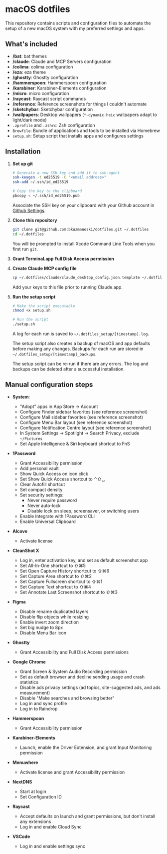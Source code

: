 # macOS dotfiles

This repository contains scripts and configuration files to automate the setup of a new macOS system with my preferred settings and apps.

## What's included

- **/bat**: bat themes
- **/claude**: Claude and MCP Servers configuration
- **/colima**: colima configuration
- **/eza**: eza theme
- **/ghostty**: Ghostty configuration
- **/hammerspoon**: Hammerspoon configuration
- **/karabiner**: Karabiner-Elements configuration
- **/micro**: micro configuration
- **/raycast**: Raycast script commands
- **/reference**: Reference screenshots for things I couldn't automate
- **/sketchybar**: Sketchybar configuration
- **/wallpapers**: Desktop wallpapers (`*-dynamic.heic` wallpapers adapt to light/dark mode)
- `.zprofile` and `.zshrc`: Zsh configuration
- `Brewfile`: Bundle of applications and tools to be installed via Homebrew
- `setup.sh`: Setup script that installs apps and configures settings

## Installation

1. **Set up git**

   ```zsh
   # Generate a new SSH key and add it to ssh-agent
   ssh-keygen -t ed25519 -C "<email address>"
   ssh-add ~/.ssh/id_ed25519

   # Copy the key to the clipboard
   pbcopy < ~/.ssh/id_ed25519.pub
   ```

   Associate the SSH key on your clipboard with your Github account in [Github Settings](https://github.com/settings/keys).

2. **Clone this repository**

   ```zsh
   git clone git@github.com:bkuzmanoski/dotfiles.git ~/.dotfiles
   cd ~/.dotfiles
   ```

   You will be prompted to install Xcode Command Line Tools when you first run `git`.

3. **Grant Terminal.app Full Disk Access permission**

4. **Create Claude MCP config file**

   ```zsh
   cp ~/.dotfiles/claude/claude_desktop_config.json.template ~/.dotfiles/claude/claude_desktop_config.json
   ```

   Add your keys to this file prior to running Claude.app.

5. **Run the setup script**

   ```zsh
   # Make the script executable
   chmod +x setup.sh

   # Run the script
   ./setup.sh
   ```

   A log for each run is saved to `~/.dotfiles_setup/[timestamp].log`.

   The setup script also creates a backup of macOS and app defaults before making any changes. Backups for each run are stored in `~/.dotfiles_setup/[timestamp]_backups`.

   The setup script can be re-run if there are any errors. The log and backups can be deleted after a successful installation.

## Manual configuration steps

- **System**:

  - "Adopt" apps in App Store → Account
  - Configure Finder sidebar favorites (see reference screenshot)
  - Configure Mail sidebar favorites (see reference screenshot)
  - Configure Menu Bar layout (see reference screenshot)
  - Configure Notification Centre layout (see reference screenshot)
  - In System Settings → Spotlight → Search Privacy, exclude `~/Pictures`
  - Set Apple Intelligence & Siri keyboard shortcut to FnS

- **1Password**

  - Grant Accessibility permission
  - Add personal vault
  - Show Quick Access on icon click
  - Set Show Quick Access shortcut to ⌃⇧␣
  - Clear Autofill shortcut
  - Set compact density
  - Set security settings:
    - Never require password
    - Never auto-lock
    - Disable lock on sleep, screensaver, or switching users
  - Enable Integrate with 1Password CLI
  - Enable Universal Clipboard

- **Alcove**

  - Activate license

- **CleanShot X**

  - Log in, enter activation key, and set as default screenshot app
  - Set All-In-One shortcut to ⇧⌘5
  - Set Open Capture History shortcut to ⇧⌘6
  - Set Capture Area shortcut to ⇧⌘2
  - Set Capture Fullscreen shortcut to ⇧⌘1
  - Set Capture Text shortcut to ⇧⌘4
  - Set Annotate Last Screenshot shortcut to ⇧⌘3

- **Figma**

  - Disable rename duplicated layers
  - Disable flip objects while resizing
  - Enable invert zoom direction
  - Set big nudge to 8px
  - Disable Menu Bar icon

- **Ghostty**

  - Grant Accessibility and Full Disk Access permissions

- **Google Chrome**

  - Grant Screen & System Audio Recording permission
  - Set as default browser and decline sending usage and crash statistics
  - Disable ads privacy settings (ad topics, site-suggested ads, and ads measurement)
  - Disable "Make searches and browsing better"
  - Log in and sync profile
  - Log in to Raindrop

- **Hammerspoon**

  - Grant Accessibility permission

- **Karabiner-Elements**

  - Launch, enable the Driver Extension, and grant Input Monitoring permission

- **Menuwhere**

  - Activate license and grant Accessibility permission

- **NextDNS**

  - Start at login
  - Set Configuration ID

- **Raycast**

  - Accept defaults on launch and grant permissions, but don't install any extensions
  - Log in and enable Cloud Sync

- **VSCode**

  - Log in and enable settings sync
